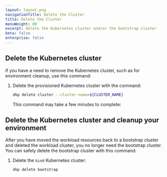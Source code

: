 ```yaml
---
layout: layout.pug
navigationTitle: Delete the Cluster
title: Delete the Cluster
menuWeight: 80
excerpt: Delete the Kubernetes cluster and/or the bootstrap cluster
beta: false
enterprise: false
---
```


## Delete the Kubernetes cluster

If you have a need to remove the Kubernetes cluster, such as for environment cleanup, use this command:

1.  Delete the provisioned Kubernetes cluster with the command:

    ```sh
    dkp delete cluster --cluster-name=${CLUSTER_NAME}
    ```

    This command may take a few minutes to complete:

## Delete the Kubernetes cluster and cleanup your environment

After you have moved the workload resources back to a bootstrap cluster and deleted the workload cluster, you no longer need the bootstrap cluster. You can safely delete the bootstrap cluster with this command:

1.  Delete the `kind` Kubernetes cluster:

    ```sh
    dkp delete bootstrap
    ```
